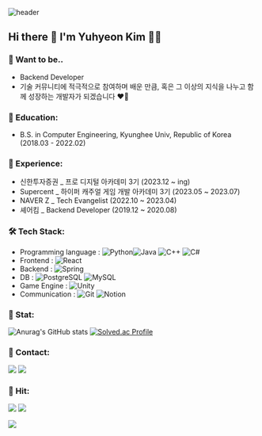 ![header](https://capsule-render.vercel.app/api?type=wave&color=ADD8E6&height=350&section=header&text=☁️%20youhyeoneee%20☁️&fontSize=40)

## Hi there 👋 I'm Yuhyeon Kim 👩‍💻

### 💭 Want to be.. 
- Backend Developer
- 기술 커뮤니티에 적극적으로 참여하며 배운 만큼, 혹은 그 이상의 지식을 나누고 함께 성장하는 개발자가 되겠습니다 ❤️‍🔥

### 🏫 Education: 
- B.S. in Computer Engineering, Kyunghee Univ, Republic of Korea (2018.03 - 2022.02)

### 🏢 Experience: 
- 신한투자증권 _ 프로 디지털 아카데미 3기 (2023.12 ~ ing)
- Supercent _ 하이퍼 캐주얼 게임 개발 아카데미 3기 (2023.05 ~ 2023.07)
- NAVER Z _ Tech Evangelist (2022.10 ~ 2023.04)
- 셰어킴 _ Backend Developer (2019.12 ~ 2020.08) 

### 🛠️ Tech Stack:

- Programming language : ![Python](https://img.shields.io/badge/-Python-3776AB?style=flat&logo=Python&logoColor=white)![Java](https://img.shields.io/badge/-Java-007396?style=flat&logo=Java&logoColor=white)
![C++](https://img.shields.io/badge/-C++-00599C?style=flat&logo=Java&logoColor=white)
![C#](https://img.shields.io/badge/-C%23-%23239120.svg?style=flat&logo=c-sharp&logoColor=white)
- Frontend : ![React](https://img.shields.io/badge/-React-61DAFB?style=flat&logo=React&logoColor=white)
- Backend : ![Spring](https://img.shields.io/badge/-Spring-6DB33F?style=flat&logo=Spring&logoColor=white)
- DB : ![PostgreSQL](https://img.shields.io/badge/-PostgreSQL-336791?style=flat&logo=postgresql&logoColor=white) ![MySQL](https://img.shields.io/badge/-MySQL-4479A1?logo=mysql&logoColor=white)
- Game Engine : ![Unity](https://img.shields.io/badge/-Unity-%23000000.svg?style=flat&logo=unity&logoColor=white) 
- Communication : ![Git](https://img.shields.io/badge/-Git-F05032?style=flat&logo=git&logoColor=white) ![Notion](https://img.shields.io/badge/-Notion-000000?style=flat&logo=Notion&logoColor=white)

### 🏅 Stat:

![Anurag's GitHub stats](https://github-readme-stats.vercel.app/api?username=youhyeoneee&count_private=true&show_icons=true&theme=default)
[![Solved.ac Profile](http://mazassumnida.wtf/api/v2/generate_badge?boj=qqff0311)](https://solved.ac/qqff0311/)

### 💌 Contact:
  <a href="https://velog.io/@youhyeoneee/posts" target="_blank"><img src="https://img.shields.io/badge/velog-20C997?style=flat-square&logo=Velog&logoColor=white"/></a>
  <a href="mailto:yuhyeon74@gmail.com" target="_blank"><img src="https://img.shields.io/badge/gmail-EA4335?style=flat-square&logo=Gmail&logoColor=white"/></a>
</div>

### 🔫 Hit:
<a href="https://hits.seeyoufarm.com"><img src="https://hits.seeyoufarm.com/api/count/incr/badge.svg?url=https%3A%2F%2Fgithub.com%2Fyouhyeoneee%2F&count_bg=%23000000&title_bg=%23000000&icon=github.svg&icon_color=%23FFFFFF&title=GitHub&edge_flat=true"/></a>
<a href="https://hits.seeyoufarm.com"><img src="https://hits.seeyoufarm.com/api/count/incr/badge.svg?url=https%3A%2F%2Fvelog.io%2F%40youhyeoneee&count_bg=%2320C997&title_bg=%2320C997&icon=blogger.svg&icon_color=%23FFFFFF&title=Velog&edge_flat=true"/></a>

<img src="https://capsule-render.vercel.app/api?type=waving&color=auto&height=300&section=footer"/>
